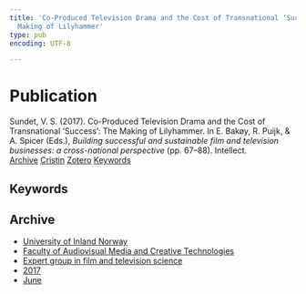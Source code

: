 ```yaml
---
title: 'Co-Produced Television Drama and the Cost of Transnational ‘Success’: The
  Making of Lilyhammer'
type: pub
encoding: UTF-8

---
```

<h1>Publication</h1>
<article id="csl-bib-container-7IYA85FW" class="csl-bib-container">
  <div class="csl-bib-body"> <div class="csl-entry">Sundet, V. S. (2017). Co-Produced Television Drama and the Cost of Transnational ‘Success’: The Making of Lilyhammer. In E. Bakøy, R. Puijk, &#38; A. Spicer (Eds.), <i>Building successful and sustainable film and television businesses: a cross-national perspective</i> (pp. 67–88). Intellect.</div> </div>
  <div class="csl-bib-buttons">
    <a href="#taxonomy-article-7IYA85FW" alt="archive" class="csl-bib-button">Archive</a>
    <a href="https://app.cristin.no/results/show.jsf?id=1478985" alt="Cristin" class="csl-bib-button">Cristin</a>
    <a href="http://zotero.org/groups/5881554/items/7IYA85FW" alt="Zotero" class="csl-bib-button">Zotero</a>
    <a href="#keywords-article-7IYA85FW" alt="keywords" class="csl-bib-button">Keywords</a>
  </div>
  <div id="csl-bib-meta-container-7IYA85FW"></div>
</article>
<div id="csl-bib-meta-7IYA85FW" class="csl-bib-meta">
  <article id="keywords-article-7IYA85FW" class="keywords-article">
    <h1>Keywords</h1>
    
  </article>
  <article id="taxonomy-article-7IYA85FW" class="taxonomy-article">
    <h1>Archive</h1>
    <ul>
      <li><a href="{{< params subfolder >}}en/archive/?key=3DCRN523">University of Inland Norway</a></li>
      <li><a href="{{< params subfolder >}}en/archive/?key=8XUDF4FD">Faculty of Audiovisual Media and Creative Technologies</a></li>
      <li><a href="{{< params subfolder >}}en/archive/?key=GP9PM6PG">Expert group in film and television science</a></li>
      <li><a href="{{< params subfolder >}}en/archive/?key=FUSJD299">2017</a></li>
      <li><a href="{{< params subfolder >}}en/archive/?key=G34NANYM">June</a></li>
    </ul>
  </article>
</div>
